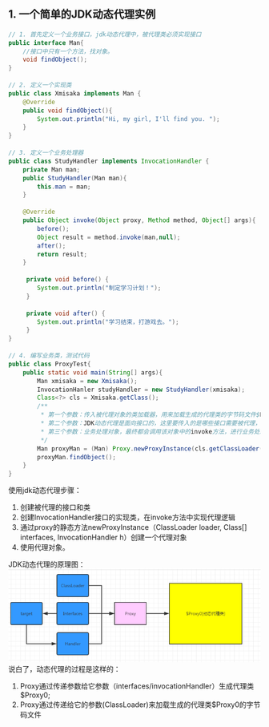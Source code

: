 ## 1.  一个简单的JDK动态代理实例
```java
// 1. 首先定义一个业务接口，jdk动态代理中，被代理类必须实现接口
public interface Man{
    //接口中只有一个方法，找对象。
    void findObject();
}

// 2. 定义一个实现类
public class Xmisaka implements Man {
    @Override
    public void findObject(){
        System.out.println("Hi, my girl, I'll find you. ");
    }   
}

// 3. 定义一个业务处理器
public class StudyHandler implements InvocationHandler {
    private Man man;
    public StudyHandler(Man man){
        this.man = man;
    }
    
    @Override
    public Object invoke(Object proxy, Method method, Object[] args){
        before();
        Object result = method.invoke(man,null);
        after();
        return result;
    }  
    
     private void before() {
        System.out.println("制定学习计划！");
     }
    
     private void after() {
        System.out.println("学习结束，打游戏去。");
     }
}

// 4. 编写业务类，测试代码
public class ProxyTest{
    public static void main(String[] args){
        Man xmisaka = new Xmisaka();
        InvocationHanler studyHandler = new StudyHandler(xmisaka);
        Class<?> cls = Xmisaka.getClass();
        /**
         * 第一个参数：传入被代理对象的类加载器，用来加载生成的代理类的字节码文件$Proxy0
         * 第二个参数：JDK动态代理是面向接口的，这里要传入的是哪些接口需要被代理，接口中声明的方法将会被融入到新生成的代理对象中
         * 第三个参数：业务处理对象，最终都会调用该对象中的invoke方法，进行业务处理
         */
        Man proxyMan = (Man) Proxy.newProxyInstance(cls.getClassLoader(), cls.getInterfaces(), studyHandler);
        proxyMan.findObject();
    }
} 

```
使用jdk动态代理步骤：
1. 创建被代理的接口和类
2. 创建InvocationHandler接口的实现类，在invoke方法中实现代理逻辑
3. 通过proxy的静态方法newProxyInstance（ClassLoader  loader, Class[] interfaces, InvocationHandler h）创建一个代理对象
4. 使用代理对象。

JDK动态代理的原理图：
![动态代理](../../imgs/proxy.png)
说白了，动态代理的过程是这样的：
1. Proxy通过传递参数给它参数（interfaces/invocationHandler）生成代理类$Proxy0;
2. Proxy通过传递给它的参数(ClassLoader)来加载生成的代理类$Proxy0的字节码文件
